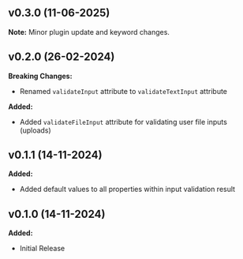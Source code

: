 ## v0.3.0 (11-06-2025)

**Note:**
Minor plugin update and keyword changes.

## v0.2.0 (26-02-2024)

**Breaking Changes:**
- Renamed `validateInput` attribute to `validateTextInput` attribute

**Added:**
- Added `validateFileInput` attribute for validating user file inputs (uploads)

## v0.1.1 (14-11-2024)

**Added:**
- Added default values to all properties within input validation result

## v0.1.0 (14-11-2024)

**Added:**
- Initial Release